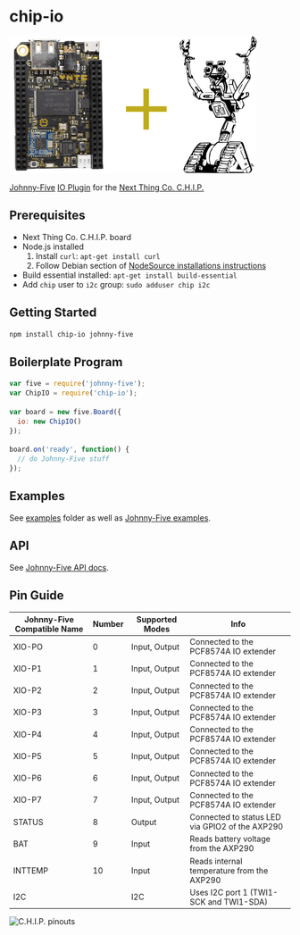 # chip-io

![logo](images/CHIP-J5.png)

[Johnny-Five](https://github.com/rwaldron/johnny-five) [IO Plugin](https://github.com/rwaldron/io-plugins) for the [Next Thing Co. C.H.I.P.](http://nextthing.co/index.html)

## Prerequisites

 * Next Thing Co. C.H.I.P. board
 * Node.js installed
   1. Install ```curl```: ```apt-get install curl```
   2. Follow Debian section of [NodeSource installations instructions](https://github.com/nodesource/distributions#debinstall)
 * Build essential installed: ```apt-get install build-essential```
 * Add ```chip``` user to ```i2c``` group: ```sudo adduser chip i2c```

## Getting Started

```sh
npm install chip-io johnny-five
```

## Boilerplate Program

```javascript
var five = require('johnny-five');
var ChipIO = require('chip-io');

var board = new five.Board({
  io: new ChipIO()
});

board.on('ready', function() {
  // do Johnny-Five stuff
});
```

## Examples

See [examples](examples) folder as well as [Johnny-Five examples](http://johnny-five.io/examples/).

## API

See  [Johnny-Five API docs](http://johnny-five.io/api/).

## Pin Guide

| Johnny-Five Compatible Name | Number | Supported Modes | Info |
|-----------------------------|--------|-----------------|------|
| XIO-PO | 0 | Input, Output | Connected to the PCF8574A IO extender |
| XIO-P1 | 1 | Input, Output | Connected to the PCF8574A IO extender |
| XIO-P2 | 2 | Input, Output | Connected to the PCF8574A IO extender |
| XIO-P3 | 3 | Input, Output | Connected to the PCF8574A IO extender |
| XIO-P4 | 4 | Input, Output | Connected to the PCF8574A IO extender |
| XIO-P5 | 5 | Input, Output | Connected to the PCF8574A IO extender |
| XIO-P6 | 6 | Input, Output | Connected to the PCF8574A IO extender |
| XIO-P7 | 7 | Input, Output | Connected to the PCF8574A IO extender |
| STATUS | 8 | Output | Connected to status LED via GPIO2 of the AXP290 |
| BAT | 9 | Input | Reads battery voltage from the AXP290 |
| INTTEMP | 10 | Input | Reads internal temperature from the AXP290 |
| I2C | | I2C | Uses I2C port 1 (TWI1-SCK and TWI1-SDA) |

![C.H.I.P. pinouts](http://docs.getchip.com/images/chip_pinouts.jpg)
